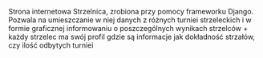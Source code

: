 Strona internetowa Strzelnica, zrobiona przy pomocy frameworku Django. Pozwala na umieszczanie w niej danych z różnych turniei strzeleckich i w formie graficznej
informowaniu o poszczególnych wynikach strzelców + każdy strzelec ma swój profil gdzie są informacje jak dokładność strzałów, czy ilość odbytych turniei
